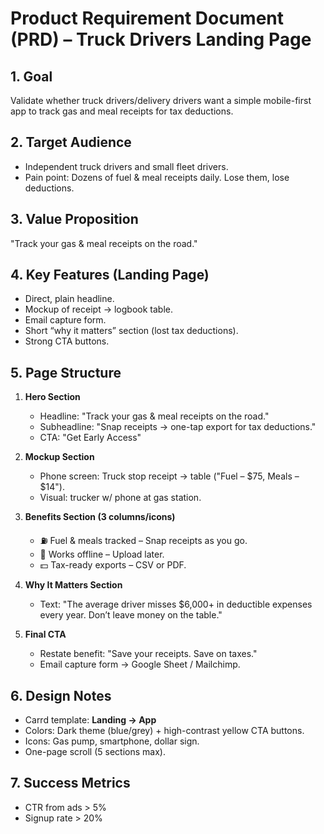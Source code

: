 # Product Requirement Document (PRD) – Truck Drivers Landing Page

## 1. Goal

Validate whether truck drivers/delivery drivers want a simple mobile-first app to track gas and meal receipts for tax deductions.

## 2. Target Audience

- Independent truck drivers and small fleet drivers.
- Pain point: Dozens of fuel & meal receipts daily. Lose them, lose deductions.

## 3. Value Proposition

"Track your gas & meal receipts on the road."

## 4. Key Features (Landing Page)

- Direct, plain headline.
- Mockup of receipt → logbook table.
- Email capture form.
- Short “why it matters” section (lost tax deductions).
- Strong CTA buttons.

## 5. Page Structure

1. **Hero Section**

   - Headline: "Track your gas & meal receipts on the road."
   - Subheadline: "Snap receipts → one-tap export for tax deductions."
   - CTA: "Get Early Access"

2. **Mockup Section**

   - Phone screen: Truck stop receipt → table ("Fuel – $75, Meals – $14").
   - Visual: trucker w/ phone at gas station.

3. **Benefits Section (3 columns/icons)**

   - ⛽ Fuel & meals tracked – Snap receipts as you go.
   - 📱 Works offline – Upload later.
   - 💵 Tax-ready exports – CSV or PDF.

4. **Why It Matters Section**

   - Text: "The average driver misses $6,000+ in deductible expenses every year. Don’t leave money on the table."

5. **Final CTA**
   - Restate benefit: "Save your receipts. Save on taxes."
   - Email capture form → Google Sheet / Mailchimp.

## 6. Design Notes

- Carrd template: **Landing → App**
- Colors: Dark theme (blue/grey) + high-contrast yellow CTA buttons.
- Icons: Gas pump, smartphone, dollar sign.
- One-page scroll (5 sections max).

## 7. Success Metrics

- CTR from ads > 5%
- Signup rate > 20%
